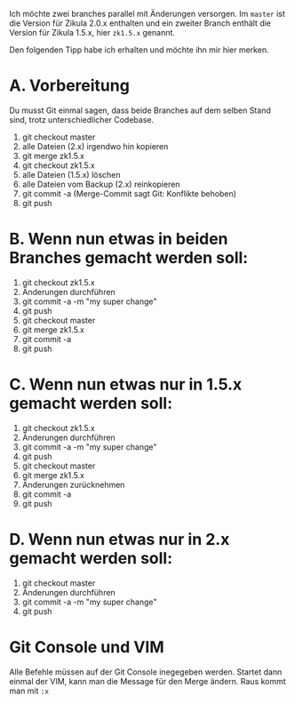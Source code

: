 Ich möchte zwei branches parallel mit Änderungen versorgen. Im ``master`` ist die Version für Zikula 2.0.x enthalten und ein zweiter Branch enthält die Version für Zikula 1.5.x, hier ``zk1.5.x`` genannt.

Den folgenden Tipp habe ich erhalten und möchte ihn mir hier merken.


# A. Vorbereitung
Du musst Git einmal sagen, dass beide Branches auf dem selben Stand sind, trotz unterschiedlicher Codebase.

1. git checkout master
2. alle Dateien (2.x) irgendwo hin kopieren 
3. git merge zk1.5.x 
4. git checkout zk1.5.x
5. alle Dateien (1.5.x) löschen 
6. alle Dateien vom Backup (2.x) reinkopieren 
7. git commit -a (Merge-Commit sagt Git: Konflikte behoben) 
8. git push

# B. Wenn nun etwas in beiden Branches gemacht werden soll:

1. git checkout zk1.5.x
2. Änderungen durchführen
3. git commit -a -m "my super change"
4. git push
5. git checkout master
6. git merge zk1.5.x
7. git commit -a
8. git push

# C. Wenn nun etwas nur in 1.5.x gemacht werden soll:

1. git checkout zk1.5.x
2. Änderungen durchführen
3. git commit -a -m "my super change"
4. git push
5. git checkout master
6. git merge zk1.5.x
7. Änderungen zurücknehmen
8. git commit -a
9. git push

# D. Wenn nun etwas nur in 2.x gemacht werden soll:

1. git checkout master
2. Änderungen durchführen
3. git commit -a -m "my super change"
4. git push

# Git Console und VIM

Alle Befehle müssen auf der Git Console inegegeben werden. Startet dann einmal der VIM, kann man die Message für den Merge ändern. Raus kommt man mit ``:x``

